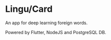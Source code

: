 # Lingu/Card

An app for deep learning foreign words.

Powered by Flutter, NodeJS and PostgreSQL DB.
